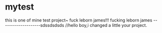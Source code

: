 # mytest
this is one of mine test project~
fuck leborn james!!!
fucking leborn james
--------------------sdssdsdsds
//hello boy,i changed a little your project.
